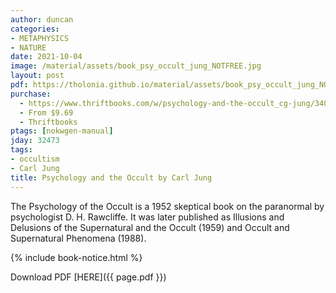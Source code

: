 ```yaml
---
author: duncan
categories:
- METAPHYSICS
- NATURE
date: 2021-10-04
image: /material/assets/book_psy_occult_jung_NOTFREE.jpg
layout: post
pdf: https://tholonia.github.io/material/assets/book_psy_occult_jung_NOTFREE.zip
purchase:
  - https://www.thriftbooks.com/w/psychology-and-the-occult_cg-jung/340841/all-editions/?resultid=55f01d5d-834e-4a47-b276-fee69b3e286a
  - From $9.69
  - Thriftbooks
ptags: [nokwgen-manual]
jday: 32473
tags:
- occultism
- Carl Jung
title: Psychology and the Occult by Carl Jung
---
```


The Psychology of the Occult is a 1952 skeptical book on the paranormal by psychologist D. H. Rawcliffe. It was later published as Illusions and Delusions of the Supernatural and the Occult (1959) and Occult and Supernatural Phenomena (1988).

<!--more-->

{% include book-notice.html %}

Download PDF  [HERE]({{ page.pdf }})